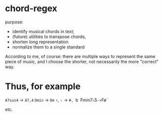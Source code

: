 # chord-regex
purpose:  
 - identify musical chords in text;
 - (future) utilities to transpose chords,   
 - shorten long representation
 - normalize them to a single standard

According to me, of course: there are multiple ways to represent the same piece of music, and I choose the shorter, not necessarily the more "correct" way.

# Thus, for example 

`A7sus4` -> `A7,4`
`Dmin` -> `Dm`
`♯`, `♭` -> `#, `b`
`Fmin7♭5` -> `Fø`

etc.

